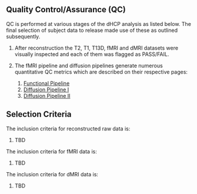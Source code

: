---
---

## Quality Control/Assurance (QC)

QC is performed at various stages of the dHCP analysis as listed below. The
final selection of subject data to release made use of these as outlined
subsequently.

1. After reconstruction the T2, T1, T13D, fMRI and dMRI datasets were visually 
inspected and each of them was flagged as PASS/FAIL.

2. The fMRI pipeline and diffusion pipelines generate numerous quantitative QC metrics which are described on their respective pages:
   1. [Functional Pipeline](fmri.md#fmri-qc)
   2. [Diffusion Pipeline I](dwi.md#diffusion-mri-qc)
   3. [Diffusion Pipeline II](dwi-shard.md#diffusion-mri-qc)

## Selection Criteria

The inclusion criteria for reconstructed raw data is:
1. TBD

The inclusion criteria for fMRI data is:

1. TBD

The inclusion criteria for dMRI data is:

1. TBD

